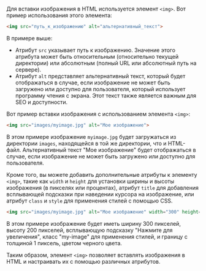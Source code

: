 Для вставки изображения в HTML используется элемент `<img>`. Вот пример использования этого элемента:

```html
<img src="путь_к_изображению" alt="альтернативный_текст">
```

В примере выше:
- Атрибут `src` указывает путь к изображению. Значение этого атрибута может быть относительным (относительно текущей директории) или абсолютным (полный URL или абсолютный путь на сервере).
- Атрибут `alt` представляет альтернативный текст, который будет отображаться в случае, если изображение не может быть загружено или доступно для пользователя, который использует программу чтения с экрана. Этот текст также является важным для SEO и доступности.

Вот пример вставки изображения с использованием элемента `<img>`:

```html
<img src="images/myimage.jpg" alt="Мое изображение">
```

В этом примере изображение `myimage.jpg` будет загружаться из директории `images`, находящейся в той же директории, что и HTML-файл. Альтернативный текст "Мое изображение" будет отображаться в случае, если изображение не может быть загружено или доступно для пользователя.

Кроме того, вы можете добавить дополнительные атрибуты к элементу `<img>`, такие как `width` и `height` для установки ширины и высоты изображения (в пикселях или процентах), атрибут `title` для добавления всплывающей подсказки при наведении курсора на изображение, или атрибут `class` и `style` для применения стилей с помощью CSS.

```html
<img src="images/myimage.jpg" alt="Мое изображение" width="300" height="200" title="Нажмите для увеличения" class="my-image" style="border: 1px solid black;">
```

В этом примере изображение будет иметь ширину 300 пикселей, высоту 200 пикселей, всплывающую подсказку "Нажмите для увеличения", класс "my-image" для применения стилей, и границу с толщиной 1 пиксель, цветом черного цвета.

Таким образом, элемент `<img>` позволяет вставлять изображения в HTML и настраивать их с помощью различных атрибутов.